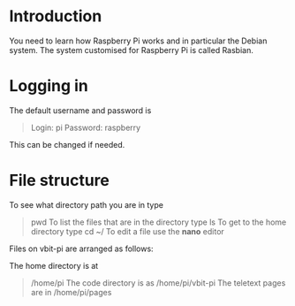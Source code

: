# Introduction #

You need to learn how Raspberry Pi works and in particular the Debian system. The system customised for Raspberry Pi is called Rasbian.


# Logging in #
The default username and password is

> Login: pi
> Password: raspberry

This can be changed if needed.
# File structure #
To see what directory path you are in type
> pwd
To list the files that are in the directory type
> ls
To get to the home directory type
> cd ~/
To edit a file use the **nano** editor

Files on vbit-pi are arranged as follows:

The home directory is at
> /home/pi
The code directory is as
> /home/pi/vbit-pi
The teletext pages are in
> /home/pi/pages
